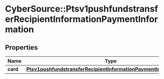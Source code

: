 # CyberSource::Ptsv1pushfundstransferRecipientInformationPaymentInformation

## Properties
Name | Type | Description | Notes
------------ | ------------- | ------------- | -------------
**card** | [**Ptsv1pushfundstransferRecipientInformationPaymentInformationCard**](Ptsv1pushfundstransferRecipientInformationPaymentInformationCard.md) |  | [optional] 



